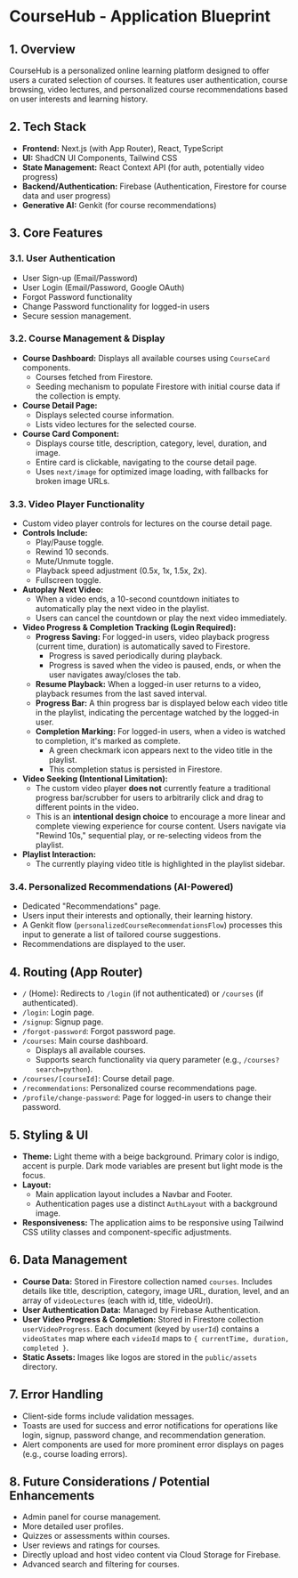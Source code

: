
# CourseHub - Application Blueprint

## 1. Overview

CourseHub is a personalized online learning platform designed to offer users a curated selection of courses. It features user authentication, course browsing, video lectures, and personalized course recommendations based on user interests and learning history.

## 2. Tech Stack

*   **Frontend:** Next.js (with App Router), React, TypeScript
*   **UI:** ShadCN UI Components, Tailwind CSS
*   **State Management:** React Context API (for auth, potentially video progress)
*   **Backend/Authentication:** Firebase (Authentication, Firestore for course data and user progress)
*   **Generative AI:** Genkit (for course recommendations)

## 3. Core Features

### 3.1. User Authentication
*   User Sign-up (Email/Password)
*   User Login (Email/Password, Google OAuth)
*   Forgot Password functionality
*   Change Password functionality for logged-in users
*   Secure session management.

### 3.2. Course Management & Display
*   **Course Dashboard:** Displays all available courses using `CourseCard` components.
    *   Courses fetched from Firestore.
    *   Seeding mechanism to populate Firestore with initial course data if the collection is empty.
*   **Course Detail Page:**
    *   Displays selected course information.
    *   Lists video lectures for the selected course.
*   **Course Card Component:**
    *   Displays course title, description, category, level, duration, and image.
    *   Entire card is clickable, navigating to the course detail page.
    *   Uses `next/image` for optimized image loading, with fallbacks for broken image URLs.

### 3.3. Video Player Functionality
*   Custom video player controls for lectures on the course detail page.
*   **Controls Include:**
    *   Play/Pause toggle.
    *   Rewind 10 seconds.
    *   Mute/Unmute toggle.
    *   Playback speed adjustment (0.5x, 1x, 1.5x, 2x).
    *   Fullscreen toggle.
*   **Autoplay Next Video:**
    *   When a video ends, a 10-second countdown initiates to automatically play the next video in the playlist.
    *   Users can cancel the countdown or play the next video immediately.
*   **Video Progress & Completion Tracking (Login Required):**
    *   **Progress Saving:** For logged-in users, video playback progress (current time, duration) is automatically saved to Firestore.
        *   Progress is saved periodically during playback.
        *   Progress is saved when the video is paused, ends, or when the user navigates away/closes the tab.
    *   **Resume Playback:** When a logged-in user returns to a video, playback resumes from the last saved interval.
    *   **Progress Bar:** A thin progress bar is displayed below each video title in the playlist, indicating the percentage watched by the logged-in user.
    *   **Completion Marking:** For logged-in users, when a video is watched to completion, it's marked as complete.
        *   A green checkmark icon appears next to the video title in the playlist.
        *   This completion status is persisted in Firestore.
*   **Video Seeking (Intentional Limitation):**
    *   The custom video player **does not** currently feature a traditional progress bar/scrubber for users to arbitrarily click and drag to different points in the video.
    *   This is an **intentional design choice** to encourage a more linear and complete viewing experience for course content. Users navigate via "Rewind 10s," sequential play, or re-selecting videos from the playlist.
*   **Playlist Interaction:**
    *   The currently playing video title is highlighted in the playlist sidebar.

### 3.4. Personalized Recommendations (AI-Powered)
*   Dedicated "Recommendations" page.
*   Users input their interests and optionally, their learning history.
*   A Genkit flow (`personalizedCourseRecommendationsFlow`) processes this input to generate a list of tailored course suggestions.
*   Recommendations are displayed to the user.

## 4. Routing (App Router)

*   `/` (Home): Redirects to `/login` (if not authenticated) or `/courses` (if authenticated).
*   `/login`: Login page.
*   `/signup`: Signup page.
*   `/forgot-password`: Forgot password page.
*   `/courses`: Main course dashboard.
    *   Displays all available courses.
    *   Supports search functionality via query parameter (e.g., `/courses?search=python`).
*   `/courses/[courseId]`: Course detail page.
*   `/recommendations`: Personalized course recommendations page.
*   `/profile/change-password`: Page for logged-in users to change their password.

## 5. Styling & UI
*   **Theme:** Light theme with a beige background. Primary color is indigo, accent is purple. Dark mode variables are present but light mode is the focus.
*   **Layout:**
    *   Main application layout includes a Navbar and Footer.
    *   Authentication pages use a distinct `AuthLayout` with a background image.
*   **Responsiveness:** The application aims to be responsive using Tailwind CSS utility classes and component-specific adjustments.

## 6. Data Management
*   **Course Data:** Stored in Firestore collection named `courses`. Includes details like title, description, category, image URL, duration, level, and an array of `videoLectures` (each with id, title, videoUrl).
*   **User Authentication Data:** Managed by Firebase Authentication.
*   **User Video Progress & Completion:** Stored in Firestore collection `userVideoProgress`. Each document (keyed by `userId`) contains a `videoStates` map where each `videoId` maps to `{ currentTime, duration, completed }`.
*   **Static Assets:** Images like logos are stored in the `public/assets` directory.

## 7. Error Handling
*   Client-side forms include validation messages.
*   Toasts are used for success and error notifications for operations like login, signup, password change, and recommendation generation.
*   Alert components are used for more prominent error displays on pages (e.g., course loading errors).

## 8. Future Considerations / Potential Enhancements
*   Admin panel for course management.
*   More detailed user profiles.
*   Quizzes or assessments within courses.
*   User reviews and ratings for courses.
*   Directly upload and host video content via Cloud Storage for Firebase.
*   Advanced search and filtering for courses.
